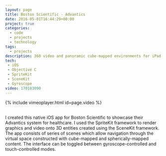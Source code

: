 ```yaml
---
layout: page
title: Boston Scientific - Advantics
date: 2016-05-01T16:44:29+00:00
project: true
categories:
  - code
  - projects
  - technology
tags:
  - projects
description: 360 video and panoramic cube-mapped environments for iPad & iPad Pro
tech:
 - iOS
 - Objective C
 - SpriteKit
 - SceneKit
 - Gyroscope
video: 170183090
---
```


{% include vimeoplayer.html id=page.video %}

<br/>
I created this native iOS app for Boston Scientific to showcase their Advantics system for healthcare. I used the SpriteKit framework to render graphics and video onto 3D entities created using the SceneKit framework. The app consists of series of scenes which allow navigation through the virtual space constructed with cube-mapped and spherically-mapped content. The interface can be toggled between gyroscope-controlled and touch-controlled modes.



